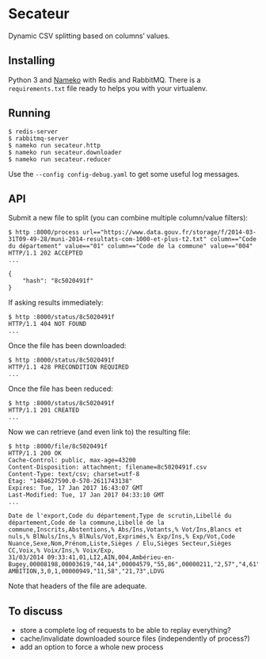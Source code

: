 # Secateur

Dynamic CSV splitting based on columns’ values.


## Installing

Python 3 and [Nameko](http://nameko.readthedocs.io/) with Redis and RabbitMQ.
There is a `requirements.txt` file ready to helps you with your virtualenv.


## Running

```shell
$ redis-server
$ rabbitmq-server
$ nameko run secateur.http
$ nameko run secateur.downloader
$ nameko run secateur.reducer
```

Use the `--config config-debug.yaml` to get some useful log messages.


## API

Submit a new file to split (you can combine multiple column/value filters):

```shell
$ http :8000/process url=="https://www.data.gouv.fr/storage/f/2014-03-31T09-49-28/muni-2014-resultats-com-1000-et-plus-t2.txt" column=="Code du département" value=="01" column=="Code de la commune" value=="004"
HTTP/1.1 202 ACCEPTED
...

{
    "hash": "8c5020491f"
}
```

If asking results immediately:

```shell
$ http :8000/status/8c5020491f
HTTP/1.1 404 NOT FOUND
...
```

Once the file has been downloaded:

```shell
$ http :8000/status/8c5020491f
HTTP/1.1 428 PRECONDITION REQUIRED
...
```

Once the file has been reduced:

```shell
$ http :8000/status/8c5020491f
HTTP/1.1 201 CREATED
...
```

Now we can retrieve (and even link to) the resulting file:

```shell
$ http :8000/file/8c5020491f
HTTP/1.1 200 OK
Cache-Control: public, max-age=43200
Content-Disposition: attachment; filename=8c5020491f.csv
Content-Type: text/csv; charset=utf-8
Etag: "1484627590.0-570-2611743138"
Expires: Tue, 17 Jan 2017 16:43:07 GMT
Last-Modified: Tue, 17 Jan 2017 04:33:10 GMT
...

Date de l'export,Code du département,Type de scrutin,Libellé du département,Code de la commune,Libellé de la commune,Inscrits,Abstentions,% Abs/Ins,Votants,% Vot/Ins,Blancs et nuls,% BlNuls/Ins,% BlNuls/Vot,Exprimés,% Exp/Ins,% Exp/Vot,Code Nuance,Sexe,Nom,Prénom,Liste,Sièges / Elu,Sièges Secteur,Sièges CC,Voix,% Voix/Ins,% Voix/Exp,
31/03/2014 09:33:41,01,LI2,AIN,004,Ambérieu-en-Bugey,00008198,00003619,"44,14",00004579,"55,86",00000211,"2,57","4,61",00004368,"53,28","95,39",LDVG,F,EXPOSITO,Josiane,AMBERIEU AMBITION,3,0,1,00000949,"11,58","21,73",LDVG
```

Note that headers of the file are adequate.


## To discuss

* store a complete log of requests to be able to replay everything?
* cache/invalidate downloaded source files (independently of process?)
* add an option to force a whole new process
